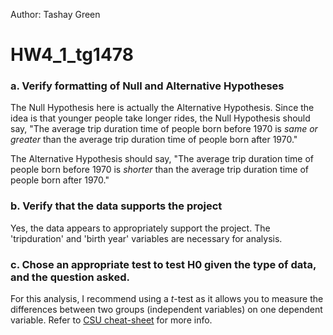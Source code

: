 Author: Tashay Green 
# HW4_1_tg1478
### a. Verify formatting of Null and Alternative Hypotheses
The Null Hypothesis here is actually the Alternative Hypothesis. Since the idea is that younger people take longer rides, the Null Hypothesis should say, "The average trip duration time of people born before 1970 is _same or greater_ than the average trip duration time of people born after 1970."

The Alternative Hypothesis should say, "The average trip duration time of people born before 1970 is _shorter_ than the average trip duration time of people born after 1970."

### b. Verify that the data supports the project 
Yes, the data appears to appropriately support the project. The 'tripduration' and 'birth year' variables are necessary for analysis. 

### c. Chose an appropriate test to test H0 given the type of data, and the question asked. 
For this analysis, I recommend using a _t_-test as it allows you to measure the differences between two groups (independent variables) on one dependent variable. Refer to [CSU cheat-sheet](http://www.csun.edu/~amarenco/Fcs%20682/When%20to%20use%20what%20test.pdf) for more info. 
